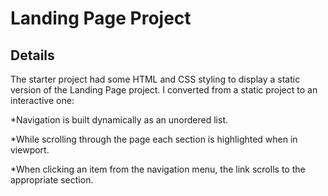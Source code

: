 # Landing Page Project


## Details

The starter project had some HTML and CSS styling to display a static version of the Landing Page project.
I converted from a static project to an interactive one: 

*Navigation is built dynamically as an unordered list.

*While scrolling through the page each section is highlighted when in viewport.

*When clicking an item from the navigation menu, the link scrolls to the appropriate section.
